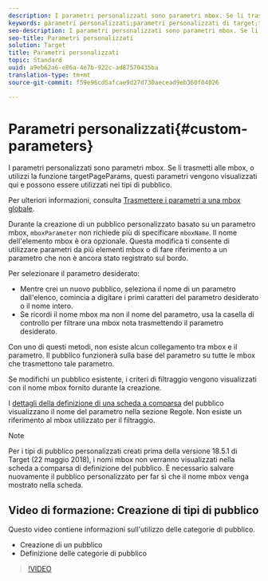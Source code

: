 ```yaml
---
description: I parametri personalizzati sono parametri mbox. Se li trasmetti alle mbox, o utilizzi la funzione targetPageParams, questi parametri vengono visualizzati qui e possono essere utilizzati nei tipi di pubblico.
keywords: parametri personalizzati;parametri personalizzati di target;targetpageparams;parametri mbox di targeting
seo-description: I parametri personalizzati sono parametri mbox. Se li trasmetti alle mbox, o utilizzi la funzione targetPageParams, questi parametri vengono visualizzati qui e possono essere utilizzati nei tipi di pubblico.
seo-title: Parametri personalizzati
solution: Target
title: Parametri personalizzati
topic: Standard
uuid: a9eb62a6-e86a-4e7b-922c-ad87570435ba
translation-type: tm+mt
source-git-commit: f59e96cd5afcae9d27d730aecead9eb360f04026

---
```



# Parametri personalizzati{#custom-parameters}

I parametri personalizzati sono parametri mbox. Se li trasmetti alle mbox, o utilizzi la funzione targetPageParams, questi parametri vengono visualizzati qui e possono essere utilizzati nei tipi di pubblico.

Per ulteriori informazioni, consulta [Trasmettere i parametri a una mbox globale](https://marketing.adobe.com/resources/help/en_US/target/ov/c_pass_parameters_to_global_mbox.html).

Durante la creazione di un pubblico personalizzato basato su un parametro mbox, `mboxParameter` non richiede più di specificare `mboxName`. Il nome dell&#39;elemento mbox è ora opzionale. Questa modifica ti consente di utilizzare parametri da più elementi mbox o di fare riferimento a un parametro che non è ancora stato registrato sul bordo.

Per selezionare il parametro desiderato:

* Mentre crei un nuovo pubblico, seleziona il nome di un parametro dall&#39;elenco, comincia a digitare i primi caratteri del parametro desiderato o il nome intero.
* Se ricordi il nome mbox ma non il nome del parametro, usa la casella di controllo per filtrare una mbox nota trasmettendo il parametro desiderato.

Con uno di questi metodi, non esiste alcun collegamento tra mbox e il parametro. Il pubblico funzionerà sulla base del parametro su tutte le mbox che trasmettono tale parametro.

Se modifichi un pubblico esistente, i criteri di filtraggio vengono visualizzati con il nome mbox fornito durante la creazione.

I [dettagli della definizione di una scheda a comparsa](../../../c-target/c-audiences/audiences.md#section_11B9C4A777E14D36BA1E925021945780) del pubblico visualizzano il nome del parametro nella sezione Regole. Non esiste un riferimento al mbox utilizzato per il filtraggio.

>[!NOTE]
>
>Per i tipi di pubblico personalizzati creati prima della versione 18.5.1 di Target (22 maggio 2018), i nomi mbox non verranno visualizzati nella scheda a comparsa di definizione del pubblico. È necessario salvare nuovamente il pubblico personalizzato per far sì che il nome mbox venga mostrato nella scheda.

## Video di formazione: Creazione di tipi di pubblico

Questo video contiene informazioni sull&#39;utilizzo delle categorie di pubblico.

* Creazione di un pubblico
* Definizione delle categorie di pubblico

>[!VIDEO](https://video.tv.adobe.com/v/17392)
